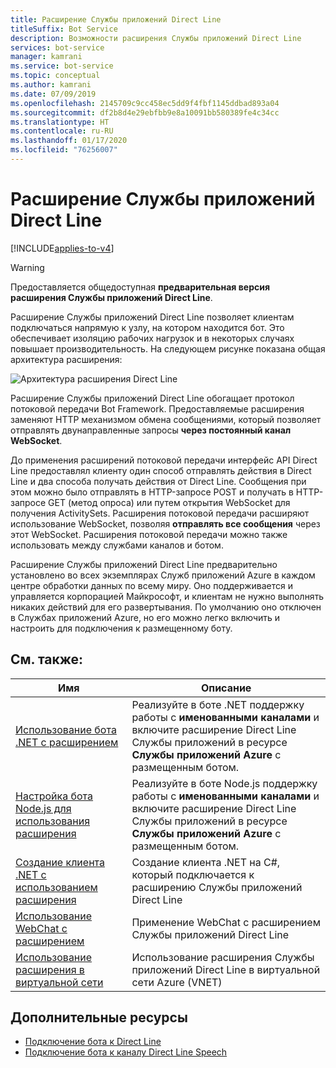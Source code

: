 ```yaml
---
title: Расширение Службы приложений Direct Line
titleSuffix: Bot Service
description: Возможности расширения Службы приложений Direct Line
services: bot-service
manager: kamrani
ms.service: bot-service
ms.topic: conceptual
ms.author: kamrani
ms.date: 07/09/2019
ms.openlocfilehash: 2145709c9cc458ec5dd9f4fbf1145ddbad893a04
ms.sourcegitcommit: df2b8d4e29ebfbb9e8a10091bb580389fe4c34cc
ms.translationtype: HT
ms.contentlocale: ru-RU
ms.lasthandoff: 01/17/2020
ms.locfileid: "76256007"
---
```

# <a name="direct-line-app-service-extension"></a>Расширение Службы приложений Direct Line

[!INCLUDE[applies-to-v4](includes/applies-to.md)]

> [!WARNING]
> Предоставляется общедоступная **предварительная версия** **расширения Службы приложений Direct Line**.  

Расширение Службы приложений Direct Line позволяет клиентам подключаться напрямую к узлу, на котором находится бот. Это обеспечивает изоляцию рабочих нагрузок и в некоторых случаях повышает производительность. На следующем рисунке показана общая архитектура расширения:

![Архитектура расширения Direct Line](./media/channels/direct-line-extension-architecture.png)

Расширение Службы приложений Direct Line обогащает протокол потоковой передачи Bot Framework. Предоставляемые расширения заменяют HTTP механизмом обмена сообщениями, который позволяет отправлять двунаправленные запросы **через постоянный канал WebSocket**.

До применения расширений потоковой передачи интерфейс API Direct Line предоставлял клиенту один способ отправлять действия в Direct Line и два способа получать действия от Direct Line. Сообщения при этом можно было отправлять в HTTP-запросе POST и получать в HTTP-запросе GET (метод опроса) или путем открытия WebSocket для получения ActivitySets.
Расширения потоковой передачи расширяют использование WebSocket, позволяя **отправлять все сообщения** через этот WebSocket. Расширения потоковой передачи можно также использовать между службами каналов и ботом.

Расширение Службы приложений Direct Line предварительно установлено во всех экземплярах Служб приложений Azure в каждом центре обработки данных по всему миру. Оно поддерживается и управляется корпорацией Майкрософт, и клиентам не нужно выполнять никаких действий для его развертывания. По умолчанию оно отключен в Службах приложений Azure, но его можно легко включить и настроить для подключения к размещенному боту.


## <a name="see-also"></a>См. также:

|Имя|Описание|
|---|---|
|[Использование бота .NET с расширением](bot-service-channel-directline-extension-net-bot.md)|Реализуйте в боте .NET поддержку работы с **именованными каналами** и включите расширение Direct Line Службы приложений в ресурсе **Службы приложений Azure** с размещенным ботом.  |
|[Настройка бота Node.js для использования расширения](bot-service-channel-directline-extension-node-bot.md)|Реализуйте в боте Node.js поддержку работы с **именованными каналами** и включите расширение Direct Line Службы приложений в ресурсе **Службы приложений Azure** с размещенным ботом.  |
|[Создание клиента .NET с использованием расширения](bot-service-channel-directline-extension-net-client.md)|Создание клиента .NET на C#, который подключается к расширению Службы приложений Direct Line|
|[Использование WebChat с расширением](bot-service-channel-directline-extension-webchat-client.md)|Применение WebChat с расширением Службы приложений Direct Line|
|[Использование расширения в виртуальной сети](bot-service-channel-directline-extension-vnet.md)|Использование расширения Службы приложений Direct Line в виртуальной сети Azure (VNET)|

## <a name="addtional-resources"></a>Дополнительные ресурсы

- [Подключение бота к Direct Line](bot-service-channel-connect-directline.md)
- [Подключение бота к каналу Direct Line Speech](bot-service-channel-connect-directlinespeech.md)
